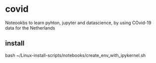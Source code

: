 # covid
Noteookbs to learn pyhton, jupyter and datascience, by using COvid-19 data for the Netherlands

## install
bash ~/Linux-install-scripts/notebooks/create_env_with_ipykernel.sh 
